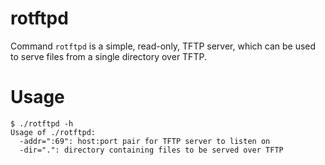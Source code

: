 rotftpd
=======

Command `rotftpd` is a simple, read-only, TFTP server, which can be used to
serve files from a single directory over TFTP.

Usage
=====

```
$ ./rotftpd -h
Usage of ./rotftpd:
  -addr=":69": host:port pair for TFTP server to listen on
  -dir=".": directory containing files to be served over TFTP
```
